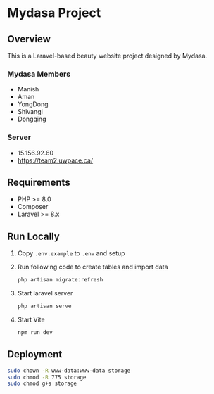 # Mydasa Project

## Overview

This is a Laravel-based beauty website project designed by Mydasa. 
### Mydasa Members

- Manish
- Aman
- YongDong
- Shivangi
- Dongqing

### Server
- 15.156.92.60
- https://team2.uwpace.ca/

## Requirements

- PHP >= 8.0
- Composer
- Laravel >= 8.x

## Run Locally
1. Copy `.env.example` to `.env` and setup   

2. Run following code to create tables and import data

   ```bash	
   php artisan migrate:refresh
   ```

3. Start laravel server

   ```bash
   php artisan serve
   ```

4. Start Vite

   ```bash
   npm run dev
   ```

## Deployment

```bash
sudo chown -R www-data:www-data storage
sudo chmod -R 775 storage
sudo chmod g+s storage
```

